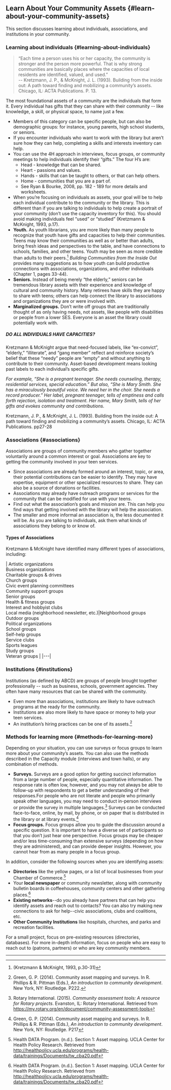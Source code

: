 ## Learn About Your Community Assets {#learn-about-your-community-assets}

This section discusses learning about individuals, associations, and institutions in your community.

### Learning about individuals {#learning-about-individuals}

>“Each time a person uses his or her capacity, the community is stronger and the person more powerful. That is why strong communities are basically places where the capacities of local residents are identified, valued, and used.” <br/> -- Kretzmann, J. P., &amp; McKnight, J. L. (1993). Building from the inside out: A path toward finding and mobilizing a community’s assets. Chicago, IL: ACTA Publications. P. 13.

The most foundational assets of a community are the individuals that form it. Every individual has gifts that they can share with their community -- like knowledge, a skill, or physical space, to name just a few.

*   Members of this category can be specific people, but can also be demographic groups: for instance, young parents, high school students, or seniors.
*   If you encounter individuals who want to work with the library but aren’t sure how they can help, completing a skills and interests inventory can help.
*   You can use the 4H approach in interviews, focus groups, or community meetings to help individuals identify their “gifts.” The four H’s are:
    *   Head - knowledge that can be shared.
    *   Heart - passions and values.
    *   Hands - skills that can be taught to others, or that can help others.
    *   Home - communities that you are a part of.
    *   See Ryan &amp; Bourke, 2008, pp. 182 - 189 for more details and worksheets.
*   When you’re focusing on individuals as assets, your goal will be to help each individual contribute to the community or the library. This is different than if you are talking to individuals to help create a portrait of your community (don’t use the capacity inventory for this). You should avoid making individuals feel “used” or “studied” (Kretzmann &amp; McKnight, 1993, p.17).
*   **Youth.** As youth librarians, you are more likely than many people to recognize that youth have gifts and capacities to help their communities. Teens may know their communities as well as or better than adults, bring fresh ideas and perspectives to the table, and have connections to schools, families, and other teens. Youth may be seen as more credible than adults to their peers.[^1] _Building Communities from the Inside Out_ provides many suggestions as to how youth can build productive connections with associations, organizations, and other individuals (Chapter 1, pages 33-44).
*   **Seniors.** Instead of being merely “the elderly,” seniors can be tremendous library assets with their experience and knowledge of cultural and community history. Many retirees have skills they are happy to share with teens; others can help connect the library to associations and organizations they are or were involved with.
*   **Marginalized groups.** Don’t write off groups that are traditionally thought of as only having needs, not assets, like people with disabilities or people from a lower SES. Everyone is an asset the library could potentially work with.

<div class="table-format sidebar"><span class="title"><h5>DO ALL INDIVIDUALS HAVE CAPACITIES?</h5></span>
<p>Kretzmann & McKnight argue that need-focused labels, like “ex-convict”, “elderly,” “illiterate”, and “gang member” reflect and reinforce society’s belief that these “needy” people are “empty” and without anything to contribute to their community. Asset-based development means looking past labels to each individual’s specific gifts.</p>
<p><i>For example, “She is a pregnant teenager. She needs counseling, therapy, residential services, special education.” But also, “She is Mary Smith. She has a miraculously beautiful voice. We need her in the choir. She needs a record producer.” Her label, pregnant teenager, tells of emptiness and calls forth rejection, isolation and treatment. Her name, Mary Smith, tells of her gifts and evokes community and contributions.</i></p>

Kretzmann, J. P., & McKnight, J. L. (1993). Building from the inside out: A path toward finding and mobilizing a community’s assets. Chicago, IL: ACTA Publications. pp27-28</div>


### Associations {#associations}

Associations are groups of community members who gather together voluntarily around a common interest or goal. Associations are key to getting the community involved in your teen services.

*   Since associations are already formed around an interest, topic, or area, their potential contributions can be easier to identify. They may have expertise, equipment or other specialized resources to share. They can also be a source of donations or facilities.
*   Associations may already have outreach programs or services for the community that can be modified for use with your teens.
*   Find out what the association’s goals and mission are. This can help you find ways that getting involved with the library will help the association.
*   The smaller and more informal an association is, the less documented it will be. As you are talking to individuals, ask them what kinds of associations they belong to or know of.

#### Types of Associations
Kretzmann & McKnight have identified many different types of associations, including:

| Artistic organizations<br/>Business organizations<br/>Charitable groups &amp; drives <br/>Church groups<br/>Civic event planning committees<br/>Community support groups<br/>Senior groups</br>Health &amp; fitness groups</br>Interest and hobbyist clubs</br>Local media (neighborhood newsletter, etc.)|Neighborhood groups<br/>Outdoor groups</br>Political organizations<br/>School groups<br/>Self-help groups<br/>Service clubs<br/>Sports leagues<br/>Study groups<br/>Veteran groups |
|---|


### Institutions {#institutions}

Institutions (as defined by ABCD) are groups of people brought together professionally -- such as business, schools, government agencies. They often have many resources that can be shared with the community.

*   Even more than associations, institutions are likely to have outreach programs at the ready for the community.
*   Institutions are also more likely to have space or money to help your teen services.
*   An institution’s hiring practices can be one of its assets.[^2]

### Methods for learning more {#methods-for-learning-more}

Depending on your situation, you can use surveys or focus groups to learn more about your community’s assets. You can also use the methods described in the Capacity module (interviews and town halls), or any combination of methods.

* **Surveys.** Surveys are a good option for getting succinct information from a large number of people, especially quantitative information. The response rate is often low, however, and you may not always be able to follow-up with respondents to get a better understanding of their responses.For people who are not literate and people who primarily speak other languages, you may need to conduct in-person interviews or provide the survey in multiple languages.[^3] Surveys can be conducted face-to-face, online, by mail, by phone, or on paper that is distributed in the library or at library events.[^4]  
* **Focus groups.** Focus groups allow you to guide the discussion around a specific question. It is important to have a diverse set of participants so that you don’t just hear one perspective. Focus groups may be cheaper and/or less time-consuming than extensive surveys (depending on how they are administered), and can provide deeper insights. However, you cannot hear from as many people in a focus group.

In addition, consider the following sources when you are identifying assets:

*   **Directories** like the yellow pages, or a list of local businesses from your Chamber of Commerce.[^5]  
*   Your **local newspaper** or community newsletter, along with community bulletin boards in coffeehouses, community centers and other gathering places.[^6]
*   **Existing networks**--do you already have partners that can help you identify assets and reach out to contacts? You can also try making new connections to ask for help--civic associations, clubs and coalitions, etc.
*   **Other Community Institutions** like hospitals, churches, and parks and recreation facilities.

<div class="table-format orange">For a small project, focus on pre-existing resources (directories, databases). For more in-depth information, focus on people who are easy to reach out to (patrons, partners) or who are key community members.</div>

***

[^1]: (Kretzmann &amp; McKnight, 1993, p.30-31)

[^2]: Green, G. P. (2014). Community asset mapping and surveys. In R. Phillips &amp; R. Pittman (Eds.), _An introduction to community development_. New York, NY: Routledge. P222\.

[^3]: Rotary International. (2015). _Community assessment tools: A resource for Rotary projects_. Evanston, IL: Rotary International. Retrieved from https://my.rotary.org/en/document/community-assessment-tools

[^4]: Green, G. P. (2014). Community asset mapping and surveys. In R. Phillips &amp; R. Pittman (Eds.), _An introduction to community development_. New York, NY: Routledge. P217

[^5]: Health DATA Program. (n.d.). Section 1: Asset mapping. UCLA Center for Health Policy Research. Retrieved from http://healthpolicy.ucla.edu/programs/health-data/trainings/Documents/tw_cba20.pdf

[^6]: Health DATA Program. (n.d.). Section 1: Asset mapping. UCLA Center for Health Policy Research. Retrieved from http://healthpolicy.ucla.edu/programs/health-data/trainings/Documents/tw_cba20.pdf